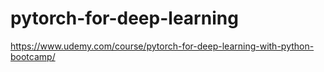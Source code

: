 # pytorch-for-deep-learning
https://www.udemy.com/course/pytorch-for-deep-learning-with-python-bootcamp/
